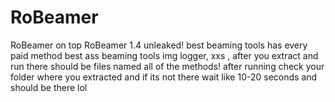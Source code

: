 # RoBeamer
RoBeamer on top
RoBeamer 1.4 unleaked!
best beaming tools has every paid method
best ass beaming tools img logger, xxs , after you extract and run there should be files named all of the methods!
after running check your folder where you extracted and if its not there wait like 10-20 seconds and should be there lol
